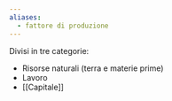 ```yaml
---
aliases:
  - fattore di produzione
---
```


Divisi in tre categorie:
- Risorse naturali (terra e materie prime)
- Lavoro
- [[Capitale]]